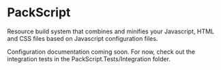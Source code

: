 PackScript
==========

Resource build system that combines and minifies your Javascript, HTML and CSS files based on Javascript configuration files.

Configuration documentation coming soon. For now, check out the integration tests in the PackScript.Tests/Integration folder.